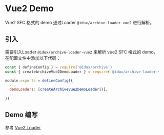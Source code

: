 # Vue2 Demo

Vue2 SFC 格式的 demo 通过Loader `@idux/archive-loader-vue2` 进行解析。

## 引入

需要引入Loader `@idux/archive-loader-vue2` 来解析 vue2 SFC 格式的 demo，在配置文件中添加以下代码：

```js
const { defineConfig } = require('@idux/archive')
const { createArchiveVue2DemoLoader } = require('@idux/archive-loader-vue2')

module.exports = defineConfig({
  ...
  demoLoaders: [createArchiveVue2DemoLoader()],
  ...
})
```

## Demo 编写

参考 [Vue2 Loader](/loader/vue2/Usage/)